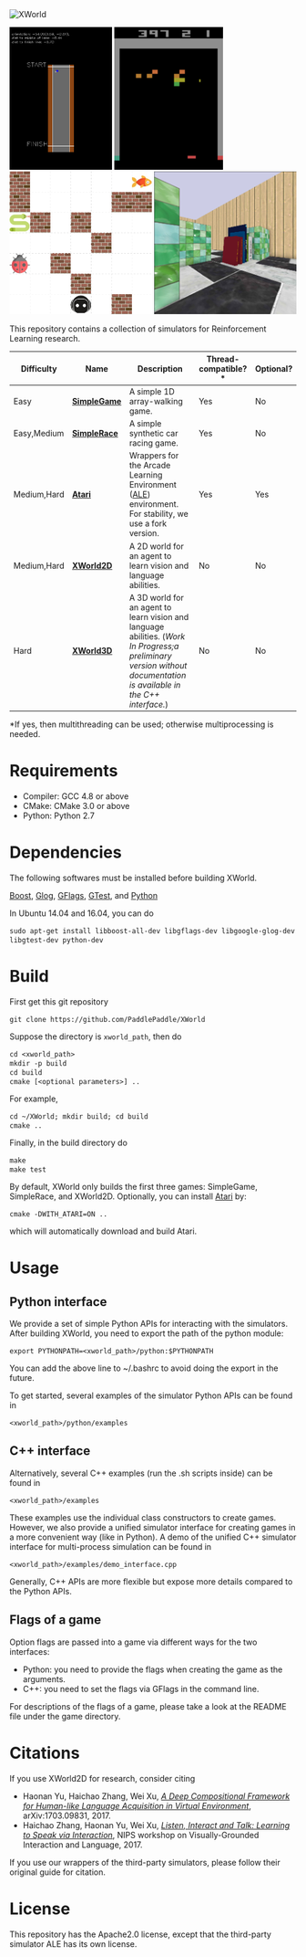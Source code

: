 <img src="doc/xworld_logo.png" alt="XWorld" width="834" height="192">

<img src="doc/simple_race_2.png" width="180" height="250"> <img src="doc/atari.png" width="191" height="250"> <img src="doc/xworld2d.png" width="250" height="250"> <img src="doc/xworld3d.png" width="250" height="250">


This repository contains a collection of simulators for Reinforcement Learning research.

|**Difficulty**|**Name**|**Description**|**Thread-compatible?***|**Optional?**|
|-----|--------------|---------------|---------------|---------------|
|Easy|[**SimpleGame**](games/simple_game/README.md)|A simple 1D array-walking game.|Yes|No|
|Easy,Medium|[**SimpleRace**](games/simple_race/README.md)|A simple synthetic car racing game.|Yes|No|
|Medium,Hard|[**Atari**](games/arcade/README.md)|Wrappers for the Arcade Learning Environment ([ALE](http://www.arcadelearningenvironment.org/)) environment. For stability, we use a fork version.|Yes|Yes|
|Medium,Hard|[**XWorld2D**](games/xworld/README.md)|A 2D world for an agent to learn vision and language abilities.|No|No|
|Hard|[**XWorld3D**](games/xworld3d/README.md)|A 3D world for an agent to learn vision and language abilities. (*Work In Progress;a preliminary version without documentation is available in the C++ interface.*)|No|No|


*If yes, then multithreading can be used; otherwise multiprocessing is needed.

# Requirements
* Compiler: GCC 4.8 or above
* CMake: CMake 3.0 or above
* Python: Python 2.7

# Dependencies
The following softwares must be installed before building XWorld.

[Boost](http://www.boost.org/),
[Glog](https://github.com/google/glog),
[GFlags](https://github.com/gflags/gflags),
[GTest](https://github.com/google/googletest),
and [Python](https://www.python.org/)

In Ubuntu 14.04 and 16.04, you can do
```
sudo apt-get install libboost-all-dev libgflags-dev libgoogle-glog-dev libgtest-dev python-dev
```

# Build
First get this git repository
```
git clone https://github.com/PaddlePaddle/XWorld
```

Suppose the directory is `xworld_path`, then do
```
cd <xworld_path>
mkdir -p build
cd build
cmake [<optional parameters>] ..
```
For example,
```
cd ~/XWorld; mkdir build; cd build
cmake ..
```

Finally, in the build directory do
```
make
make test
```

By default, XWorld only builds the first three games: SimpleGame, SimpleRace, and XWorld2D. Optionally, you can install [Atari](http://www.arcadelearningenvironment.org/) by:

```
cmake -DWITH_ATARI=ON ..
```
which will automatically download and build Atari.

# Usage
## Python interface
We provide a set of simple Python APIs for interacting with the simulators. After building XWorld, you need to export the path of the python module:
```
export PYTHONPATH=<xworld_path>/python:$PYTHONPATH
```
You can add the above line to ~/.bashrc to avoid doing the export in the future.

To get started, several examples of the simulator Python APIs can be found in
```
<xworld_path>/python/examples
```

## C++ interface
Alternatively, several C++ examples (run the .sh scripts inside) can be found in
```
<xworld_path>/examples
```
These examples use the individual class constructors to create games. However, we also provide a unified simulator interface for creating games in a more convenient way (like in Python). A demo of the unified C++ simulator interface for multi-process simulation can be found in
```
<xworld_path>/examples/demo_interface.cpp
```
Generally, C++ APIs are more flexible but expose more details compared to the Python APIs.

## Flags of a game
Option flags are passed into a game via different ways for the two interfaces:

* Python: you need to provide the flags when creating the game as the arguments.
* C++: you need to set the flags via GFlags in the command line.

For descriptions of the flags of a game, please take a look at the README file under the game directory.

# Citations
If you use XWorld2D for research, consider citing

* Haonan Yu, Haichao Zhang, Wei Xu, [*A Deep Compositional Framework for Human-like Language Acquisition in Virtual Environment*](https://arxiv.org/abs/1703.09831), arXiv:1703.09831, 2017.
* Haichao Zhang, Haonan Yu, Wei Xu, [*Listen, Interact and Talk: Learning to Speak via Interaction*](https://arxiv.org/abs/1705.09906), NIPS workshop on Visually-Grounded Interaction and Language, 2017.

If you use our wrappers of the third-party simulators, please follow their original guide for citation.

# License
This repository has the Apache2.0 license, except that the third-party simulator ALE has its own license.
